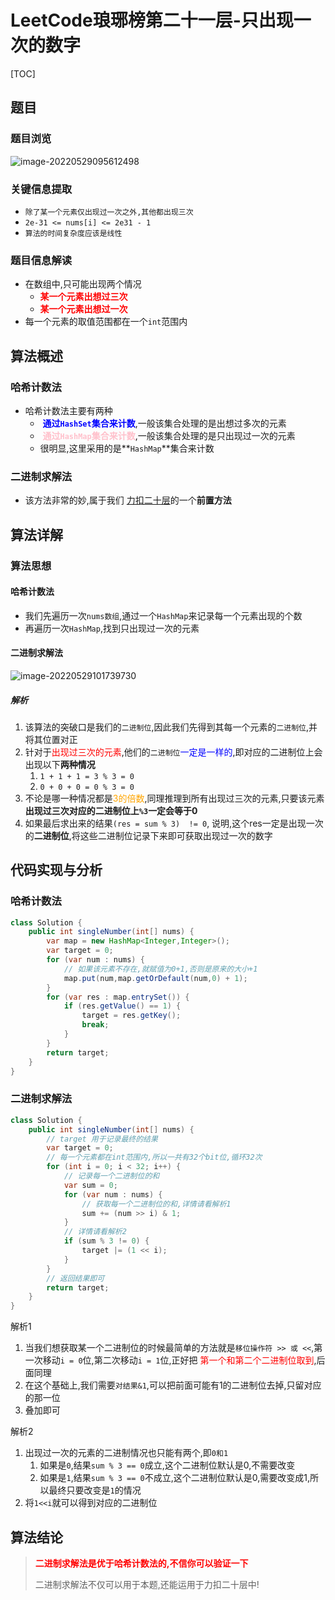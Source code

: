 # LeetCode琅琊榜第二十一层-只出现一次的数字

[TOC]

## 题目

### 题目浏览

![image-20220529095612498](E:\暂存\博客\暂存图片\image-20220529095612498.png)

### 关键信息提取

- `除了某一个元素仅出现过一次之外,其他都出现三次`
- `2e-31 <= nums[i] <= 2e31 - 1`
- `算法的时间复杂度应该是线性`

### 题目信息解读

- 在数组中,只可能出现两个情况
  - <font color = red>**某一个元素出想过三次**</font>
  - <font color = red> **某一个元素出想过一次**</font>
- 每一个元素的取值范围都在一个`int`范围内

## 算法概述

### 哈希计数法

- 哈希计数法主要有两种
  - <font color = blue> **通过`HashSet`集合来计数**</font>,一般该集合处理的是出想过多次的元素
  - <font color = pink> **通过`HashMap`集合来计数**</font>,一般该集合处理的是只出现过一次的元素
  - 很明显,这里采用的是**`HashMap`**集合来计数

### 二进制求解法

- 该方法非常的妙,属于我们 [力扣二十层](https://blog.csdn.net/JOElib/article/details/125007158?spm=1001.2014.3001.5501)的一个**前置方法**

## 算法详解

### 算法思想

#### 哈希计数法

- 我们先遍历一次`nums数组`,通过一个`HashMap`来记录每一个元素出现的个数
- 再遍历一次`HashMap`,找到只出现过一次的元素

#### 二进制求解法

![image-20220529101739730](E:\暂存\博客\暂存图片\image-20220529101739730.png)

##### 解析

1. 该算法的突破口是我们的`二进制位`,因此我们先得到其每一个元素的`二进制位`,并将其位置对正
2. 针对于<font color = red>出现过三次的元素</font>,他们的`二进制位`<font color = blue>一定是一样的</font>,即对应的二进制位上会出现以下**两种情况**
   1. `1 + 1 + 1 = 3 % 3 = 0`
   2. `0 + 0 + 0 = 0 % 3 = 0`
3. 不论是哪一种情况都是<font color = orange>3的倍数</font>,同理推理到所有出现过三次的元素,只要该元素**出现过三次对应的二进制位上`%3`一定会等于0**
4. 如果最后求出来的结果`(res = sum % 3)  != 0`, 说明,这个res一定是出现一次的**二进制位**,将这些二进制位记录下来即可获取出现过一次的数字

## 代码实现与分析

### 哈希计数法

```Java
class Solution {
    public int singleNumber(int[] nums) {
        var map = new HashMap<Integer,Integer>();
        var target = 0;
        for (var num : nums) {
            // 如果该元素不存在,就赋值为0+1,否则是原来的大小+1
            map.put(num,map.getOrDefault(num,0) + 1);
        }
        for (var res : map.entrySet()) {
            if (res.getValue() == 1) {
                target = res.getKey();
                break;
            }
        }
        return target;
    }
}
```

### 二进制求解法

```Java
class Solution {
    public int singleNumber(int[] nums) {
        // target 用于记录最终的结果
        var target = 0;
        // 每一个元素都在int范围内,所以一共有32个bit位,循环32次
        for (int i = 0; i < 32; i++) {
            // 记录每一个二进制位的和
            var sum = 0;
            for (var num : nums) {
                // 获取每一个二进制位的和,详情请看解析1
                sum += (num >> i) & 1;
            }
            // 详情请看解析2 
            if (sum % 3 != 0) {
                target |= (1 << i);
            }
        }
        // 返回结果即可
        return target;
    }
}
```

解析1

1. 当我们想获取某一个二进制位的时候最简单的方法就是`移位操作符 >> 或 <<`,第一次移动`i = 0`位,第二次移动`i = 1`位,正好把<font color = red> 第一个和第二个二进制位取到</font>,后面同理
2. 在这个基础上,我们需要`对结果&1`,可以把前面可能有1的二进制位去掉,只留对应的那一位
3. 叠加即可

解析2

1. 出现过一次的元素的二进制情况也只能有两个,即`0和1`
   1. 如果是`0`,结果`sum % 3 == 0`成立,这个二进制位默认是0,不需要改变
   2. 如果是`1`,结果`sum % 3 == 0`不成立,这个二进制位默认是0,需要改变成1,所以最终只要改变是`1`的情况
2. 将`1<<i`就可以得到对应的二进制位

## 算法结论

> <font color = red>**二进制求解法是优于哈希计数法的,不信你可以验证一下**</font>
>
> 二进制求解法不仅可以用于本题,还能运用于力扣二十层中!
